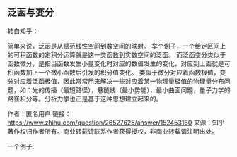 ## 泛函与变分

转自知乎：

简单来说，泛函是从赋范线性空间到数空间的映射。
举个例子，一个给定区间上的可积函数的定积分运算就是这一类函数到实数空间的泛函。
而泛函变分类似于函数微分，是指当函数发生小量变化时对应的数值发生的变化，对应到上面就是可积函数加上一个微小函数后引发的积分值变化。
类似于微分对应着函数极值，变分对应着泛函极值，因此常常用来解决一些对应着某一物理量极值的物理量分布问题，如：光的传播（最短路径），悬链线（最小势能），最小曲面问题，量子力学的路径积分等。分析力学也正是基于这种思想建立起来的。

作者：匿名用户
链接：https://www.zhihu.com/question/26527625/answer/152453160
来源：知乎
著作权归作者所有。商业转载请联系作者获得授权，非商业转载请注明出处。



一个例子: 
